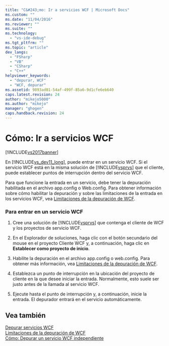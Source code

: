 ```yaml
---
title: "C&#243;mo: Ir a servicios WCF | Microsoft Docs"
ms.custom: ""
ms.date: "11/04/2016"
ms.reviewer: ""
ms.suite: ""
ms.technology: 
  - "vs-ide-debug"
ms.tgt_pltfrm: ""
ms.topic: "article"
dev_langs: 
  - "FSharp"
  - "VB"
  - "CSharp"
  - "C++"
helpviewer_keywords: 
  - "depurar, WCF"
  - "WCF, depurar"
ms.assetid: 9893ad01-54af-499f-85a6-9d1cfe6eb640
caps.latest.revision: 24
author: "mikejo5000"
ms.author: "mikejo"
manager: "ghogen"
caps.handback.revision: 24
---
```

# C&#243;mo: Ir a servicios WCF
[!INCLUDE[vs2017banner](../code-quality/includes/vs2017banner.md)]

En [!INCLUDE[vs_dev11_long](../data-tools/includes/vs_dev11_long_md.md)], puede entrar en un servicio WCF.  Si el servicio WCF está en la misma solución de [!INCLUDE[vsprvs](../code-quality/includes/vsprvs_md.md)] que el cliente, puede establecer puntos de interrupción dentro del servicio WCF.  
  
 Para que funcione la entrada en un servicio, debe tener la depuración habilitada en el archivo app.config o Web.config.  Para obtener información sobre cómo habilitar la depuración y sobre las limitaciones de la entrada en los servicios WCF, vea [Limitaciones de la depuración de WCF](../debugger/limitations-on-wcf-debugging.md).  
  
### Para entrar en un servicio WCF  
  
1.  Cree una solución de [!INCLUDE[vsprvs](../code-quality/includes/vsprvs_md.md)] que contenga el cliente de WCF y los proyectos de servicio WCF.  
  
2.  En el Explorador de soluciones, haga clic con el botón secundario del mouse en el proyecto Cliente WCF y, a continuación, haga clic en **Establecer como proyecto de inicio**.  
  
3.  Habilite la depuración en el archivo app.config o web.config.  Para obtener más información, vea [Limitaciones de la depuración de WCF](../debugger/limitations-on-wcf-debugging.md).  
  
4.  Establezca un punto de interrupción en la ubicación del proyecto de cliente en la que desee iniciar la entrada.  Normalmente, esto suele ser justo antes de la llamada al servicio WCF.  
  
5.  Ejecute hasta el punto de interrupción y, a continuación, inicie la entrada.  El depurador entrará en el servicio automáticamente.  
  
## Vea también  
 [Depurar servicios WCF](../debugger/debugging-wcf-services.md)   
 [Limitaciones de la depuración de WCF](../debugger/limitations-on-wcf-debugging.md)   
 [Cómo: Depurar un servicio WCF independiente](../debugger/how-to-debug-a-self-hosted-wcf-service.md)